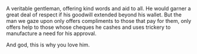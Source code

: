 A veritable gentleman, offering kind words and aid to all. He would garner a great deal of respect if his goodwill extended beyond his wallet. But the man we gaze upon only offers compliments to those that pay for them, only offers help to those whose cheques he cashes and uses trickery to manufacture a need for his approval.

And god, this is why you love him. 